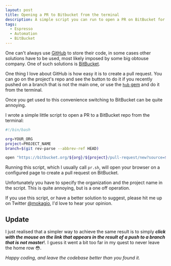 ```yaml
---
layout: post
title: Opening a PR to Bitbucket from the terminal
description: A simple script you can run to open a PR on BitBucket for your current branch.
tags:
  - Espresso
  - Automation
  - BitBucket
---
```


One can't always use [GitHub](https://github.com) to store their code, in some cases other solutions have to be used, most likely imposed by some big obtouse company. One of such solutions is [BitBucket](https://bitbucket.org).

One thing I love about GitHub is how easy it is to create a pull request. You can go on the project's repo and see the button to do it if you recently pushed on a branch that is not the main one, or use the [`hub` gem](https://github.com/github/hub) and do it from the terminal.

Once you get used to this convenience switching to BitBucket can be quite annoying.

I wrote a simple little script to open a PR to a BitBucket repo from the terminal:

```bash
#!/bin/bash

org=YOUR_ORG
project=PROJECT_NAME
branch=$(git rev-parse --abbrev-ref HEAD)

open "https://bitbucket.org/${org}/${project}/pull-request/new?source=${branch}&t=1"
```

Running this script, which I usually call `pr.sh`, will open your browser on a configured page to create a pull request on BitBucket.

Unfortunately you have to specify the organization and the project name in the script. This is quite annoying, but is a one off operation.

If you use this script, or have a better solution to suggest, please hit me up on Twitter [@mokagio](https://twitter.com/mokagio), I'd love to hear your opinion.

## Update

I just realised that a simpler way to achieve the same result is to simply _**click with the mouse on the link that appears in the result of a push to a branch that is not master**_!. I guess it went a bit too far in my quest to never leave the home row 😳.

_Happy coding, and leave the codebase better than you found it._




